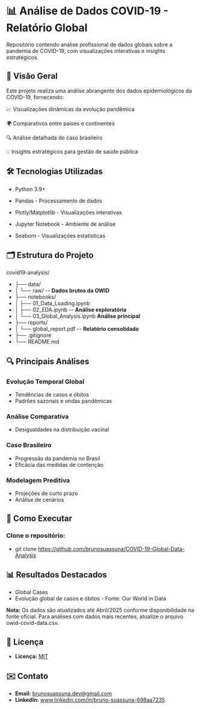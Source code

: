 # 📊 Análise de Dados COVID-19 - Relatório Global

Repositório contendo análise profissional de dados globais sobre a pandemia de COVID-19, com visualizações interativas e insights estratégicos.

## 📌 Visão Geral
Este projeto realiza uma análise abrangente dos dados epidemiológicos da COVID-19, fornecendo:

📈 Visualizações dinâmicas da evolução pandêmica

🌍 Comparativos entre países e continentes

🔍 Análise detalhada do caso brasileiro

💡 Insights estratégicos para gestão de saúde pública

## 🛠 Tecnologias Utilizadas
- Python 3.9+

- Pandas - Processamento de dados

- Plotly/Matplotlib - Visualizações interativas

- Jupyter Notebook - Ambiente de análise

- Seaborn - Visualizações estatísticas

## 🗂 Estrutura do Projeto

covid19-analysis/
- ├── data/
- │   └── raw/            --      **Dados brutos da OWID**
- ├── notebooks/
- │   ├── 01_Data_Loading.ipynb
- │   ├── 02_EDA.ipynb      --    **Análise exploratória**
- │   └── 03_Global_Analysis.ipynb   **Análise principal**
- ├── reports/
- │   └── global_report.pdf  --   **Relatório consolidado**
- ├── .gitignore
- └── README.md

## 🔍 Principais Análises
### Evolução Temporal Global

- Tendências de casos e óbitos
- Padrões sazonais e ondas pandêmicas

### Análise Comparativa

- Desigualdades na distribuição vacinal
  
### Caso Brasileiro
- Progressão da pandemia no Brasil
- Eficácia das medidas de contenção

### Modelagem Preditiva

- Projeções de curto prazo
- Análise de cenários

## 🚀 Como Executar
### Clone o repositório:
- git clone https://github.com/brunosuassuna/COVID-19-Global-Data-Analysis

## 📊 Resultados Destacados
- Global Cases
- Evolução global de casos e óbitos - Fonte: Our World in Data

**Nota:** Os dados são atualizados até Abril/2025 conforme disponibilidade na fonte oficial. Para análises com dados mais recentes, atualize o arquivo owid-covid-data.csv.

## 📜 Licença
- **Licença:** [MIT](https://opensource.org/license/MIT)

## ✉️ Contato
- **Email:** brunosuassuna.dev@gmail.com
- **LinkedIn:** www.linkedin.com/in/bruno-suassuna-698aa7235
